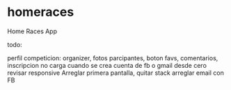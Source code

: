 # homeraces

Home Races App

todo:

perfil competicion: organizer, fotos parcipantes, boton favs, comentarios, inscripcion
no carga cuando se crea cuenta de fb o gmail desde cero
revisar responsive
Arreglar primera pantalla, quitar stack
arreglar email con FB


